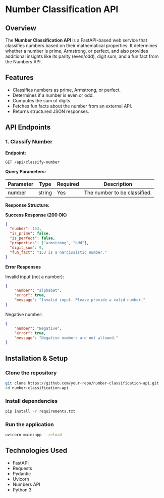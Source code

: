 # Number Classification API

## Overview

The **Number Classification API** is a FastAPI-based web service that classifies numbers based on their mathematical properties. It determines whether a number is prime, Armstrong, or perfect, and also provides additional insights like its parity (even/odd), digit sum, and a fun fact from the Numbers API.

## Features

- Classifies numbers as prime, Armstrong, or perfect.
- Determines if a number is even or odd.
- Computes the sum of digits.
- Fetches fun facts about the number from an external API.
- Returns structured JSON responses.

## API Endpoints

### 1. Classify Number

**Endpoint:**

`GET /api/classify-number`

**Query Parameters:**

| Parameter | Type   | Required | Description               |
|-----------|--------|----------|---------------------------|
| number    | string | Yes      | The number to be classified. |

**Response Structure:**

**Success Response (200 OK)**

```json
{
  "number": 153,
  "is_prime": false,
  "is_perfect": false,
  "properties": ["armstrong", "odd"],
  "digit_sum": 9,
  "fun_fact": "153 is a narcissistic number."
}
```

**Error Responses**

Invalid input (not a number):

```json
{
    "number": "alphabet",
    "error": true,
    "message": "Invalid input. Please provide a valid number."
}
```
Negative number:

```json
{
    "number": "Negative",
    "error": true,
    "message": "Negative numbers are not allowed."
}
```

## Installation & Setup

### Clone the repository

```bash
git clone https://github.com/your-repo/number-classification-api.git
cd number-classification-api
```

### Install dependencies

```bash
pip install -r requirements.txt
```

### Run the application

```bash
uvicorn main:app --reload
```

## Technologies Used

- FastAPI
- Requests
- Pydantic
- Uvicorn
- Numbers API
- Python 3
